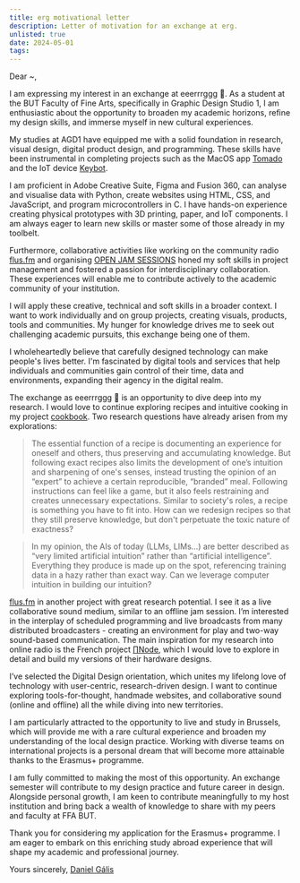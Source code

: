 ```yaml
---
title: erg motivational letter
description: Letter of motivation for an exchange at erg.
unlisted: true
date: 2024-05-01
tags:
---
```


Dear ~,

I am expressing my interest in an exchange at eeerrrggg 🤮. As a student at the BUT Faculty of Fine Arts, specifically in Graphic Design Studio 1, I am enthusiastic about the opportunity to broaden my academic horizons, refine my design skills, and immerse myself in new cultural experiences.

My studies at AGD1 have equipped me with a solid foundation in research, visual design, digital product design, and programming. These skills have been instrumental in completing projects such as the MacOS app [Tomado](/projects/tomado) and the IoT device [Keybot](/projects/keybot).

I am proficient in Adobe Creative Suite, Figma and Fusion 360, can analyse and visualise data with Python, create websites using HTML, CSS, and JavaScript, and program microcontrollers in C. I have hands-on experience creating physical prototypes with 3D printing, paper, and IoT components. I am always eager to learn new skills or master some of those already in my toolbelt.

Furthermore, collaborative activities like working on the community radio [flus.fm](/projects/flus) and organising [OPEN JAM SESSIONS](https://purefucking.fun/pages/ojs.html) honed my soft skills in project management and fostered a passion for interdisciplinary collaboration. These experiences will enable me to contribute actively to the academic community of your institution.

I will apply these creative, technical and soft skills in a broader context. I want to work individually and on group projects, creating visuals, products, tools and communities. My hunger for knowledge drives me to seek out challenging academic pursuits, this exchange being one of them.

I wholeheartedly believe that carefully designed technology can make people's lives better. I'm fascinated by digital tools and services that help individuals and communities gain control of their time, data and environments, expanding their agency in the digital realm.

The exchange as eeerrrggg 🤮 is an opportunity to dive deep into my research. I would love to continue exploring recipes and intuitive cooking in my project [cookbook](/projects/cookbook). Two research questions have already arisen from my explorations:

> The essential function of a recipe is documenting an experience for oneself and others, thus preserving and accumulating knowledge. But following exact recipes also limits the development of one’s intuition and sharpening of one's senses, instead trusting the opinion of an “expert” to achieve a certain reproducible, “branded” meal. Following instructions can feel like a game, but it also feels restraining and creates unnecessary expectations. Similar to society's roles, a recipe is something you have to fit into. How can we redesign recipes so that they still preserve knowledge, but don't perpetuate the toxic nature of exactness?

> In my opinion, the AIs of today (LLMs, LIMs…) are better described as “very limited artificial intuition” rather than “artificial intelligence”. Everything they produce is made up on the spot, referencing training data in a hazy rather than exact way. Can we leverage computer intuition in building our intuition?

[flus.fm](/projects/flus) in another project with great research potential. I see it as a live collaborative sound medium, similar to an offline jam session. I’m interested in the interplay of scheduled programming and live broadcasts from many distributed broadcasters - creating an environment for play and two-way sound-based communication. The main inspiration for my research into online radio is the French project [∏Node](https://p-node.org/), which I would love to explore in detail and build my versions of their hardware designs.

I’ve selected the Digital Design orientation, which unites my lifelong love of technology with user-centric, research-driven design. I want to continue exploring tools-for-thought, handmade websites, and collaborative sound (online and offline) all the while diving into new territories.

I am particularly attracted to the opportunity to live and study in Brussels, which will provide me with a rare cultural experience and broaden my understanding of the local design practice. Working with diverse teams on international projects is a personal dream that will become more attainable thanks to the Erasmus+ programme.

I am fully committed to making the most of this opportunity. An exchange semester will contribute to my design practice and future career in design. Alongside personal growth, I am keen to contribute meaningfully to my host institution and bring back a wealth of knowledge to share with my peers and faculty at FFA BUT.

Thank you for considering my application for the Erasmus+ programme. I am eager to embark on this enriching study abroad experience that will shape my academic and professional journey.

Yours sincerely, [Daniel Gális](/)
